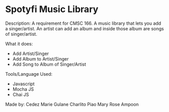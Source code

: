 # Spotyfi Music Library

Description:
  A requirement for CMSC 166. A music library that lets you add a singer/artist. 
  An artist can add an album and inside those album are songs of singer/artist.

What it does:
  - Add Artist/Singer
  - Add Album to Artist/Singer
  - Add Song to Album of Singer/Artist

Tools/Language Used:
  - Javascript
  - Mocha JS
  - Chai JS
  
Made by:
  Cedez Marie Gulane
  Charlito Piao
  Mary Rose Ampoon
